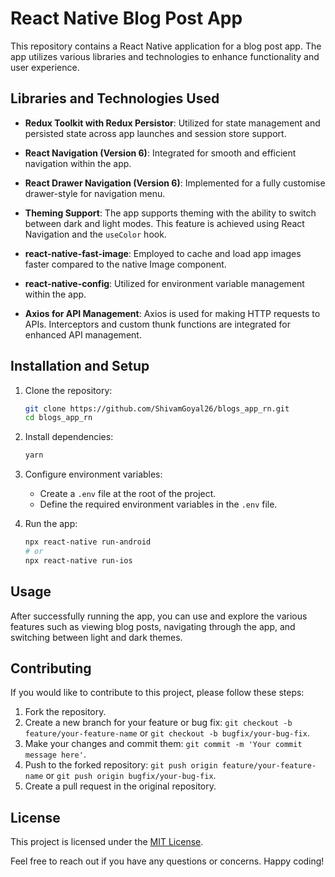 # React Native Blog Post App

This repository contains a React Native application for a blog post app. The app utilizes various libraries and technologies to enhance functionality and user experience.

## Libraries and Technologies Used

- **Redux Toolkit with Redux Persistor**: Utilized for state management and persisted state across app launches and session store support.

- **React Navigation (Version 6)**: Integrated for smooth and efficient navigation within the app.

- **React Drawer Navigation (Version 6)**: Implemented for a fully customise drawer-style for navigation menu.

- **Theming Support**: The app supports theming with the ability to switch between dark and light modes. This feature is achieved using React Navigation and the `useColor` hook.

- **react-native-fast-image**: Employed to cache and load app images faster compared to the native Image component.

- **react-native-config**: Utilized for environment variable management within the app.

- **Axios for API Management**: Axios is used for making HTTP requests to APIs. Interceptors and custom thunk functions are integrated for enhanced API management.

## Installation and Setup

1. Clone the repository:

   ```bash
   git clone https://github.com/ShivamGoyal26/blogs_app_rn.git
   cd blogs_app_rn
   ```

2. Install dependencies:

   ```bash
   yarn
   ```

3. Configure environment variables:

   - Create a `.env` file at the root of the project.
   - Define the required environment variables in the `.env` file.

4. Run the app:
   ```bash
   npx react-native run-android
   # or
   npx react-native run-ios
   ```

## Usage

After successfully running the app, you can use and explore the various features such as viewing blog posts, navigating through the app, and switching between light and dark themes.

## Contributing

If you would like to contribute to this project, please follow these steps:

1. Fork the repository.
2. Create a new branch for your feature or bug fix: `git checkout -b feature/your-feature-name` or `git checkout -b bugfix/your-bug-fix`.
3. Make your changes and commit them: `git commit -m 'Your commit message here'`.
4. Push to the forked repository: `git push origin feature/your-feature-name` or `git push origin bugfix/your-bug-fix`.
5. Create a pull request in the original repository.

## License

This project is licensed under the [MIT License](LICENSE).

Feel free to reach out if you have any questions or concerns. Happy coding!
